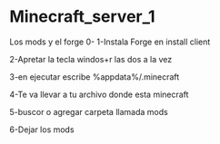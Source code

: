 # Minecraft_server_1
Los mods y el forge
0-
1-Instala Forge en install client

2-Apretar la tecla windos+r las dos a la vez

3-en ejecutar escribe %appdata%/.minecraft

4-Te va llevar a tu archivo donde esta minecraft

5-buscor o agregar carpeta llamada mods

6-Dejar los mods
